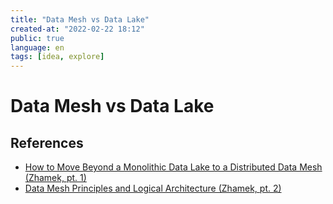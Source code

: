 ```yaml
---
title: "Data Mesh vs Data Lake"
created-at: "2022-02-22 18:12"
public: true
language: en
tags: [idea, explore]
---
```


# Data Mesh vs Data Lake

## References

- [How to Move Beyond a Monolithic Data Lake to a Distributed Data Mesh (Zhamek, pt. 1)](https://martinfowler.com/articles/data-monolith-to-mesh.html)
- [Data Mesh Principles and Logical Architecture (Zhamek, pt. 2)](https://martinfowler.com/articles/data-mesh-principles.html)
